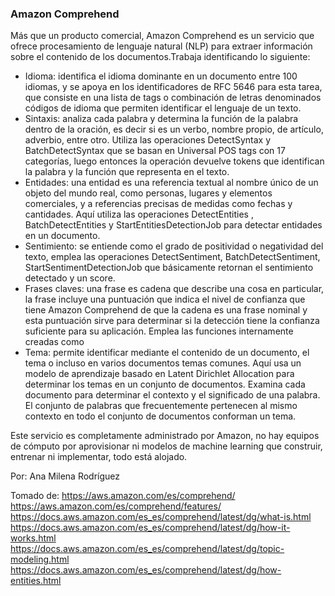 
### Amazon Comprehend  
Más que un producto comercial, Amazon Comprehend es un servicio que ofrece procesamiento de lenguaje natural (NLP) para extraer información sobre el contenido de los documentos.Trabaja identificando lo siguiente:  
- Idioma: identifica el idioma dominante en un documento entre 100 idiomas, y se apoya en los identificadores de RFC 5646 para esta tarea, que consiste en una lista de tags o combinación de letras  denominados códigos de idioma que permiten identificar el lenguaje de un texto.
- Sintaxis: analiza cada palabra y determina la función de la palabra dentro de la oración, es decir si es un verbo,  nombre propio, de artículo, adverbio, entre otro. Utiliza las operaciones  DetectSyntax y BatchDetectSyntax que se basan en Universal POS tags con 17 categorías, luego entonces la operación devuelve tokens que identifican la palabra y la función que representa en el texto. 
- Entidades: una entidad es una referencia textual al nombre único de un objeto del mundo real, como personas, lugares y elementos comerciales, y a referencias precisas de medidas como fechas y cantidades. Aquí utiliza las operaciones DetectEntities , BatchDetectEntities y StartEntitiesDetectionJob para detectar entidades en un documento.
- Sentimiento: se entiende como el grado de positividad o negatividad del texto, emplea las operaciones DetectSentiment, BatchDetectSentiment, StartSentimentDetectionJob que básicamente retornan el sentimiento detectado y un score.
- Frases claves: una frase es cadena que describe una cosa en particular, la frase incluye una puntuación que indica el nivel de confianza que tiene Amazon Comprehend de que la cadena es una frase nominal y esta puntuación sirve para  determinar si la detección tiene la confianza suficiente para su aplicación. Emplea las funciones internamente creadas como 
- Tema: permite identificar mediante el contenido de un documento, el tema o incluso en varios documentos temas comunes. Aquí usa un modelo de aprendizaje basado en  Latent Dirichlet Allocation para determinar los temas en un conjunto de documentos. Examina cada documento para determinar el contexto y el significado de una palabra. El conjunto de palabras que frecuentemente pertenecen al mismo contexto en todo el conjunto de documentos conforman un tema.

Este servicio es completamente administrado por Amazon, no hay equipos de cómputo por aprovisionar ni modelos de machine learning que construir, entrenar ni implementar, todo está alojado.


Por: Ana Milena Rodríguez

Tomado de:
https://aws.amazon.com/es/comprehend/
https://aws.amazon.com/es/comprehend/features/
https://docs.aws.amazon.com/es_es/comprehend/latest/dg/what-is.html
https://docs.aws.amazon.com/es_es/comprehend/latest/dg/how-it-works.html
https://docs.aws.amazon.com/es_es/comprehend/latest/dg/topic-modeling.html
https://docs.aws.amazon.com/es_es/comprehend/latest/dg/how-entities.html
